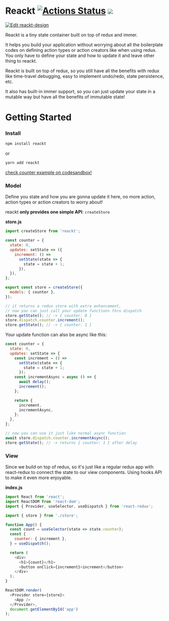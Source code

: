 # Reackt [![Actions Status](https://github.com/shadeofgod/reackt/workflows/test/badge.svg)](https://github.com/shadeofgod/reackt/actions) ![](https://img.shields.io/npm/l/reakt)

[![Edit reackt-design](https://codesandbox.io/static/img/play-codesandbox.svg)](https://codesandbox.io/s/reackt-design-wb7wz?expanddevtools=1&fontsize=14&hidenavigation=1&theme=dark)

Reackt is a tiny state container built on top of redux and immer.

It helps you build your application without worrying about all the boilerplate codes on defining action types or action creators like when using redux. You only have to define your state and how to update it and leave other thing to reackt.

Reackt is built on top of redux, so you still have all the benefits with redux like time-travel debugging, easy to implement undo/redo, state persistence, etc.

It also has built-in immer support, so you can just update your state in a mutable way but have all the benefits of immutable state!

# Getting Started

### Install

```sh
npm install reackt
```

or

```sh
yarn add reackt
```

[check counter example on codesandbox!](https://codesandbox.io/s/reackt-design-wb7wz?expanddevtools=1&fontsize=14&hidenavigation=1&theme=dark)

### Model

Define you state and how you are gonna update it here, no more action, action types or action creators to worry about!

reackt **only provides one simple API**: `createStore`

**store.js**

```js
import createStore from 'reackt';

const counter = {
  state: 0,
  updates: setState => ({
    increment: () =>
      setState(state => {
        state = state + 1;
      }),
  }),
};

export const store = createStore({
  models: { counter },
});

// it returns a redux store with extra enhancement,
// now you can just call your update functions thru dispatch
store.getState(); // -> { counter: 0 }
store.dispatch.counter.increment();
store.getState(); // -> { counter: 1 }
```

Your update function can also be async like this:

```js
const counter = {
  state: 0,
  updates: setState => {
    const increment = () =>
      setState(state => {
        state = state + 1;
      });
    const incrementAsync = async () => {
      await delay();
      increment();
    };

    return {
      increment,
      incrementAsync,
    };
  },
};

// now you can use it just like normal async function
await store.dispatch.counter.incrementAsync();
store.getState(); // -> returns { counter: 1 } after delay
```

### View

Since we build on top of redux, so it's just like a regular redux app with react-redux to connect the state to our view components. Using hooks API to make it even more enjoyable.

**index.js**

```js
import React from 'react';
import ReactDOM from 'react-dom';
import { Provider, useSelector, useDispatch } from 'react-redux';

import { store } from './store';

function App() {
  const count = useSelector(state => state.counter);
  const {
    counter: { increment },
  } = useDispatch();

  return (
    <div>
      <h1>{count}</h1>
      <button onClick={increment}>increment</button>
    </div>
  );
}

ReactDOM.render(
  <Provider store={store}>
    <App />
  </Provider>,
  document.getElementById('app')
);
```
